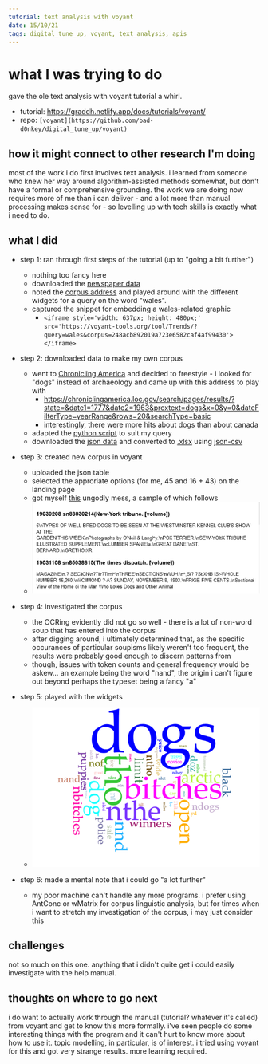 ```yaml
---
tutorial: text analysis with voyant
date: 15/10/21
tags: digital_tune_up, voyant, text_analysis, apis
---
```


# what I was trying to do

gave the ole text analysis with voyant tutorial a whirl. 

+ tutorial: https://graddh.netlify.app/docs/tutorials/voyant/
+ repo: `[voyant](https://github.com/bad-d0nkey/digital_tune_up/voyant)`

## how it might connect to other research I'm doing

most of the work i do first involves text analysis. i learned from someone who knew her way around algorithm-assisted methods somewhat, but don't have a formal or comprehensive grounding. the work we are doing now requires more of me than i can deliver - and a lot more than manual processing makes sense for - so levelling up with tech skills is exactly what i need to do.

## what I did

+ step 1: ran through first steps of the tutorial (up to "going a bit further")
	+ nothing too fancy here
	+ downloaded the [newspaper data](cnd.xlsx)
	+ noted the [corpus address](https://voyant-tools.org/?corpus=248acb892019a723e6582caf4af99430) and played around with the different widgets for a query on the word "wales".
	+ captured the snippet for embedding a wales-related graphic 
		+ `<iframe style='width: 637px; height: 480px;' src='https://voyant-tools.org/tool/Trends/?query=wales&corpus=248acb892019a723e6582caf4af99430'></iframe>`
	
+ step 2: downloaded data to make my own corpus
	+ went to [Chronicling America](https://chroniclingamerica.loc.gov/) and decided to freestyle - i looked for "dogs" instead of archaeology and came up with this address to play with
		+  https://chroniclingamerica.loc.gov/search/pages/results/?state=&date1=1777&date2=1963&proxtext=dogs&x=0&y=0&dateFilterType=yearRange&rows=20&searchType=basic
		+ interestingly, there were more hits about dogs than about canada
	+ adapted the [python script](ca.py) to suit my query
	+ downloaded the [json data](data.json) and converted to [.xlsx](data.xlsx) using [json-csv](http://json-csv.com/)

+ step 3: created new corpus in voyant
	+ uploaded the json table
	+ selected the approriate options (for me, 45 and 16 + 43) on the landing page
	+ got myself [this](https://voyant-tools.org/?corpus=4f2fbfc002643d7b3296258a2d28804e) ungodly mess, a sample of which follows
	+ ![ungodly-mess](ungodly-mess.png)

+ step 4: investigated the corpus
	+ the OCRing evidently did not go so well - there is a lot of non-word soup that has entered into the corpus
	+ after digging around, i ultimately determined that, as the specific occurances of particular soupisms likely weren't too frequent, the results were probably good enough to discern patterns from 
	+ though, issues with token counts and general frequency would be askew... an example being the word "nand", the origin i can't figure out beyond perhaps the typeset being a fancy "a" 

+ step 5: played with the widgets
	+ ![dogs_cirrus](dogs_cirrus.png)	

+ step 6: made a mental note that i could go "a lot further"
	+ my poor machine can't handle any more programs. i prefer using AntConc or wMatrix for corpus linguistic analysis, but for times when i want to stretch my investigation of the corpus, i may just consider this 
	 	
## challenges 

not so much on this one. anything that i didn't quite get i could easily investigate with the help manual. 

## thoughts on where to go next

i do want to actually work through the manual (tutorial? whatever it's called) from voyant and get to know this more formally. i've seen people do some interesting things with the program and it can't hurt to know more about how to use it. topic modelling, in particular, is of interest. i tried using voyant for this and got very strange results. more learning required.
